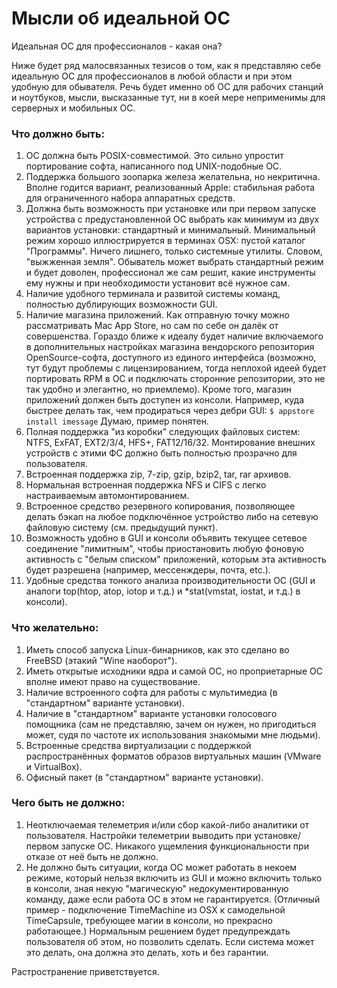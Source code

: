 # Мысли об идеальной ОС

Идеальная ОС для профессионалов - какая она?

Ниже будет ряд малосвязанных тезисов о том, как я представляю себе идеальную ОС для профессионалов в любой области и при этом удобную для обывателя. Речь будет именно об ОС для рабочих станций и ноутбуков, мысли, высказанные тут, ни в коей мере неприменимы для серверных и мобильных ОС.


### Что должно быть:

1. ОС должна быть POSIX-совместимой. Это сильно упростит портирование софта, написанного под UNIX-подобные ОС.
1. Поддержка большого зоопарка железа желательна, но некритична. Вполне годится вариант, реализованный Apple: стабильная работа для ограниченного набора аппаратных средств.
1. Должна быть возможность при установке или при первом запуске устройства с предустановленной ОС выбрать как минимум из двух вариантов установки: стандартный и минимальный. Минимальный режим хорошо иллюстрируется в терминах OSX: пустой каталог "Программы". Ничего лишнего, только системные утилиты. Словом, "выжженная земля". Обыватель может выбрать стандартный режим и будет доволен, профессионал же сам решит, какие инструменты ему нужны и при необходимости установит всё нужное сам.
1. Наличие удобного терминала и развитой системы команд, полностью дублирующих возможности GUI.
1. Наличие магазина приложений. Как отправную точку можно рассматривать Mac App Store, но сам по себе он далёк от совершенства. Гораздо ближе к идеалу будет наличие включаемого в дополнительных настройках магазина вендорского репозитория OpenSource-софта, доступного из единого интерфейса (возможно, тут будут проблемы с лицензированием, тогда неплохой идеей будет портировать RPM в ОС и подключать сторонние репозитории, это не так удобно и элегантно, но приемлемо). Кроме того, магазин приложений должен быть доступен из консоли. Например, куда быстрее делать так, чем продираться через дебри GUI: `$ appstore install imessage` Думаю, пример понятен.
1. Полная поддержка "из коробки" следующих файловых систем: NTFS, ExFAT, EXT2/3/4, HFS+, FAT12/16/32. Монтирование внешних устройств с этими ФС должно быть полностью прозрачно для пользователя.
1. Встроенная поддержка zip, 7-zip, gzip, bzip2, tar, rar архивов.
1. Нормальная встроенная поддержка NFS и CIFS с легко настраиваемым автомонтированием.
1. Встроенное средство резервного копирования, позволяющее делать бэкап на любое подключённое устройство либо на сетевую файловую систему (см. предыдущий пункт).
1. Возможность удобно в GUI и консоли объявить текущее сетевое соединение "лимитным", чтобы приостановить любую фоновую активность с "белым списком" приложений, которым эта активность будет разрешена (например, мессенждеры, почта, etc.).
1. Удобные средства тонкого анализа производительности ОС (GUI и аналоги top(htop, atop, iotop и т.д.) и *stat(vmstat, iostat, и т.д.) в консоли).

### Что желательно:

1. Иметь способ запуска Linux-бинарников, как это сделано во FreeBSD (этакий "Wine наоборот").
1. Иметь открытые исходники ядра и самой ОС, но проприетарные ОС вполне имеют право на существование.
1. Наличие встроенного софта для работы с мультимедиа (в "стандартном" варианте установки). 
1. Наличие в "стандартном" варианте установки голосового помощника (сам не представляю, зачем он нужен, но пригодиться может, судя по частоте их использования знакомыми мне людьми). 
1.  Встроенные средства виртуализации с поддержкой распространённых форматов образов виртуальных машин (VMware и VirtualBox).
1. Офисный пакет (в "стандартном" варианте установки).

### Чего быть не должно:

1. Неотключаемая телеметрия и/или сбор какой-либо аналитики от пользователя. Настройки телеметрии выводить при установке/первом запуске ОС. Никакого ущемления функциональности при отказе от неё быть не должно.
1. Не должно быть ситуации, когда ОС может работать в некоем режиме, который нельзя включить из GUI и можно включить только в консоли, зная некую "магическую" недокументированную команду, даже если работа ОС в этом не гарантируется. (Отличный пример - подключение TimeMachine из OSX к самодельной TimeCapsule, требующее магии в консоли, но прекрасно работающее.) Нормальным решением будет предупреждать пользователя об этом, но позволить сделать. Если система может это делать, она должна это делать, хоть и без гарантии.

Растространение приветствуется.
